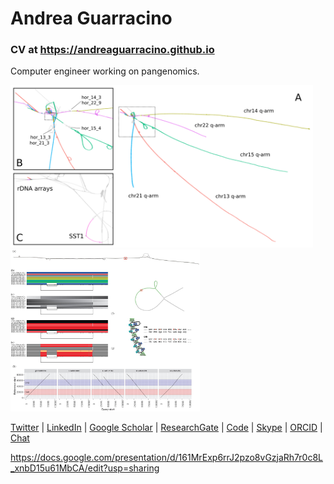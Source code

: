 Andrea Guarracino
==============

[//]: # (To generate the index.html file: asciidoctor -a docinfo=shared index.adoc)
[//]: # (Docinfo is a feature of AsciiDoc that allows you to insert custom content into the head, header, or footer of the output document.)
[//]: # (For the icons: https://fontawesome.com/v4/icons/)
[//]: # (NOT USED. To generate the index.html file: pandoc -f markdown --standalone --metadata title="Andrea Guarracino CV" --variable=title="" --css=style.css --output=index.html README.md)

### CV at https://andreaguarracino.github.io

Computer engineer working on pangenomics.

<a href="https://doi.org/10.1038/s41586-023-05976-y">
    <img src="images/AcrocentricPangenomeGraph.png" alt="Guarracino et al., 2023, Nature" style="width: 484px;"/>
</a>

<a href="https://doi.org/10.1093/bioinformatics/btac308">
    <img src="images/ODGIUnderstandingPangenomeGraphs.jpeg" alt="Guarracino et al., 2022, Bioinformatics" style="width: 303px;"/>
</a>


[Twitter](https://twitter.com/AndresGuarahino) | [LinkedIn](https://www.linkedin.com/in/andreaguarracino) | [Google Scholar](https://scholar.google.com/citations?user=zABbjIoAAAAJ) | [ResearchGate](https://www.researchgate.net/profile/Andrea-Guarracino) | [Code](https://github.com/AndreaGuarracino) | [Skype](https://join.skype.com/invite/f1KWmWUcDD9f) | [ORCID](https://orcid.org/0000-0001-9744-131X) | [Chat](https://matrix.to/#/@andreaguarracino:matrix.org)


https://docs.google.com/presentation/d/161MrExp6rrJ2pzo8vGzjaRh7r0c8L_xnbD15u61MbCA/edit?usp=sharing